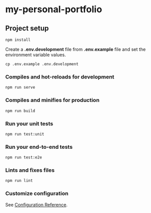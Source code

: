 # my-personal-portfolio

## Project setup
```
npm install
```

Create a **.env.development** file from **.env.example** file and set the environment variable values.
```
cp .env.example .env.development
```

### Compiles and hot-reloads for development
```
npm run serve
```

### Compiles and minifies for production
```
npm run build
```

### Run your unit tests
```
npm run test:unit
```

### Run your end-to-end tests
```
npm run test:e2e
```

### Lints and fixes files
```
npm run lint
```

### Customize configuration
See [Configuration Reference](https://cli.vuejs.org/config/).
